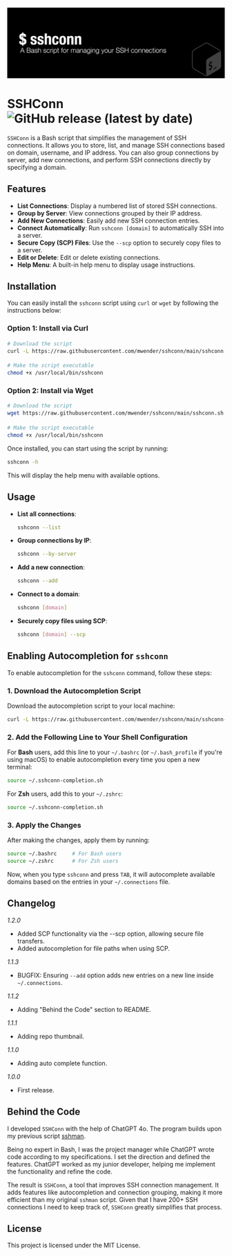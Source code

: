 ![SSHConn - a Bash script for managing your SSH Connections](https://raw.githubusercontent.com/mwender/sshconn/main/thumbnail.png)

# SSHConn ![GitHub release (latest by date)](https://img.shields.io/github/v/release/mwender/sshconn)

`SSHConn` is a Bash script that simplifies the management of SSH connections. It allows you to store, list, and manage SSH connections based on domain, username, and IP address. You can also group connections by server, add new connections, and perform SSH connections directly by specifying a domain.

## Features

- **List Connections**: Display a numbered list of stored SSH connections.
- **Group by Server**: View connections grouped by their IP address.
- **Add New Connections**: Easily add new SSH connection entries.
- **Connect Automatically**: Run `sshconn [domain]` to automatically SSH into a server.
- **Secure Copy (SCP) Files**: Use the `--scp` option to securely copy files to a server.
- **Edit or Delete**: Edit or delete existing connections.
- **Help Menu**: A built-in help menu to display usage instructions.

## Installation

You can easily install the `sshconn` script using `curl` or `wget` by following the instructions below:

### Option 1: Install via Curl

```bash
# Download the script
curl -L https://raw.githubusercontent.com/mwender/sshconn/main/sshconn.sh -o /usr/local/bin/sshconn

# Make the script executable
chmod +x /usr/local/bin/sshconn
```

### Option 2: Install via Wget

```bash
# Download the script
wget https://raw.githubusercontent.com/mwender/sshconn/main/sshconn.sh -O /usr/local/bin/sshconn

# Make the script executable
chmod +x /usr/local/bin/sshconn
```

Once installed, you can start using the script by running:

```bash
sshconn -h
```

This will display the help menu with available options.

## Usage

- **List all connections**:
  ```bash
  sshconn --list
  ```

- **Group connections by IP**:
  ```bash
  sshconn --by-server
  ```

- **Add a new connection**:
  ```bash
  sshconn --add
  ```

- **Connect to a domain**:
  ```bash
  sshconn [domain]
  ```

- **Securely copy files using SCP**:
  ```bash
  sshconn [domain] --scp
  ```

## Enabling Autocompletion for `sshconn`

To enable autocompletion for the `sshconn` command, follow these steps:

### 1. Download the Autocompletion Script

Download the autocompletion script to your local machine:

```bash
curl -L https://raw.githubusercontent.com/mwender/sshconn/main/sshconn-completion.sh -o ~/.sshconn-completion.sh
```

### 2. Add the Following Line to Your Shell Configuration

For **Bash** users, add this line to your `~/.bashrc` (or `~/.bash_profile` if you're using macOS) to enable autocompletion every time you open a new terminal:

```bash
source ~/.sshconn-completion.sh
```

For **Zsh** users, add this to your `~/.zshrc`:

```bash
source ~/.sshconn-completion.sh
```

### 3. Apply the Changes

After making the changes, apply them by running:

```bash
source ~/.bashrc     # For Bash users
source ~/.zshrc      # For Zsh users
```

Now, when you type `sshconn` and press `TAB`, it will autocomplete available domains based on the entries in your `~/.connections` file.


## Changelog

_1.2.0_

- Added SCP functionality via the --scp option, allowing secure file transfers.
- Added autocompletion for file paths when using SCP.

_1.1.3_

- BUGFIX: Ensuring `--add` option adds new entries on a new line inside `~/.connections`.

_1.1.2_

- Adding "Behind the Code" section to README.

_1.1.1_

- Adding repo thumbnail.

_1.1.0_

- Adding auto complete function.

_1.0.0_

- First release.

## Behind the Code

I developed `SSHConn` with the help of ChatGPT 4o. The program builds upon my previous script [sshman](https://github.com/mwender/sshman).

Being no expert in Bash, I was the project manager while ChatGPT wrote code according to my specifications. I set the direction and defined the features. ChatGPT worked as my junior developer, helping me implement the functionality and refine the code.

The result is `SSHConn`, a tool that improves SSH connection management. It adds features like autocompletion and connection grouping, making it more efficient than my original `sshman` script. Given that I have 200+ SSH connections I need to keep track of, `SSHConn` greatly simplifies that process.

## License

This project is licensed under the MIT License.
